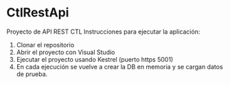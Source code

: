 # CtlRestApi
Proyecto de API REST CTL
Instrucciones para ejecutar la aplicación:
1.	Clonar el repositorio
2.	Abrir el proyecto con Visual Studio
3.	Ejecutar el proyecto usando Kestrel (puerto https 5001)
4.	En cada ejecución se vuelve a crear la DB en memoria y se cargan datos de prueba.

